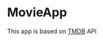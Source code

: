 # MovieApp
This app is based on [TMDB](https://developers.themoviedb.org/3/getting-started/introduction) API
